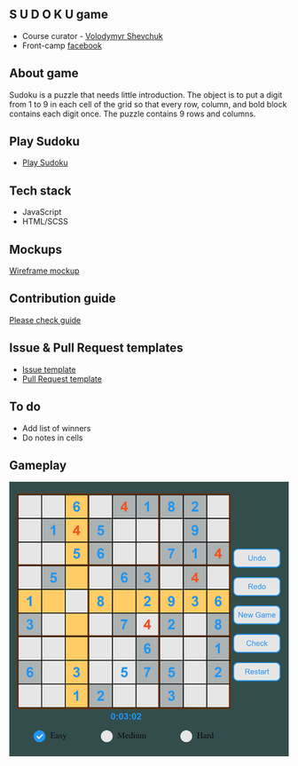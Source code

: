 ## S U D O K U game

* Course curator - [Volodymyr Shevchuk](https://github.com/dosandk)
* Front-camp [facebook](https://www.facebook.com/groups/270300106928894)

## About game
 
Sudoku is a puzzle that needs little introduction. The object is to put a digit from 1 to 9 in each cell of the grid so that every row, column, and bold block contains each digit once. The puzzle contains 9 rows and columns.   

## Play Sudoku

* [Play Sudoku](https://zd-sudoku-game.herokuapp.com) 

## Tech stack

* JavaScript 
* HTML/SCSS

## Mockups

[Wireframe mockup](https://wireframepro.mockflow.com/view/M77e2a18434941198e082521cfceecacc1539432220750#/page/40530078d2514096960917773968f632)  

## Contribution guide

[Please check guide](https://github.com/slavikzdebskyy/sudoku-game/blob/master/.github/CONTRIBUTION%20GUIDE.md)

## Issue & Pull Request templates

  * [Issue template](https://github.com/slavikzdebskyy/sudoku-game/blob/master/.github/ISSUE_TEMPLATE.md)
  * [Pull Request template](https://github.com/slavikzdebskyy/sudoku-game/blob/master/.github/PULL_REQUEST_TEMPLATE.md)

## To do

  * Add list of winners
  * Do notes in cells

## Gameplay

![gameplay.jpg](https://github.com/slavikzdebskyy/sudoku-game/blob/master/.github/gameplay.jpg)
